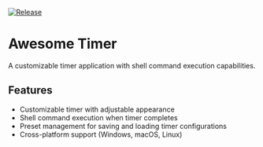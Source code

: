 [![Release](https://github.com/decryptable/awesome-timer/actions/workflows/release.yaml/badge.svg)](https://github.com/decryptable/awesome-timer/actions/workflows/release.yaml)

# Awesome Timer

A customizable timer application with shell command execution capabilities.

## Features

- Customizable timer with adjustable appearance
- Shell command execution when timer completes
- Preset management for saving and loading timer configurations
- Cross-platform support (Windows, macOS, Linux)

